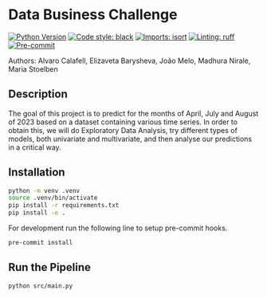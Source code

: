 # Data Business Challenge
[![Python Version](https://img.shields.io/badge/python-3.9%20%7C%203.10-blue.svg)]()
[![Code style: black](https://img.shields.io/badge/code%20style-black-000000.svg)](https://github.com/psf/black)
[![Imports: isort](https://img.shields.io/badge/%20imports-isort-%231674b1?style=flat&labelColor=ef8336)](https://pycqa.github.io/isort/)
[![Linting: ruff](https://img.shields.io/endpoint?url=https://raw.githubusercontent.com/charliermarsh/ruff/main/assets/badge/v2.json)](https://github.com/astral-sh/ruff)
[![Pre-commit](https://img.shields.io/badge/pre--commit-enabled-informational?logo=pre-commit&logoColor=white)](https://gitlab.code.hfactory.io/maria-susanne.stoelben/data-business-challenge/blob/main/.pre-commit-config.yaml)

Authors: Alvaro Calafell, Elizaveta Barysheva, João Melo, Madhura Nirale, Maria Stoelben

## Description

The goal of this project is to predict for the months of April, July and August of 2023 based on a dataset containing various time series. In order to obtain this, we will do Exploratory Data Analysis, try different types of models, both univariate and multivariate, and then analyse our predictions in a critical way.

## Installation
```bash
python -m venv .venv
source .venv/bin/activate
pip install -r requirements.txt
pip install -e .
```

For development run the following line to setup pre-commit hooks.
```bash
pre-commit install
```

## Run the Pipeline
```bash
python src/main.py
```
